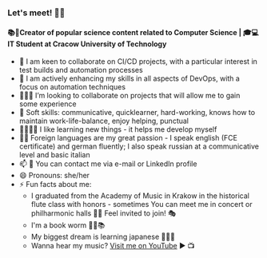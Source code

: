### Let's meet! 👋🙌
#### 📚🍎Creator of popular science content related to Computer Science | 🎓💻 IT Student at Cracow University of Technology
- 👯 I am keen to collaborate on CI/CD projects, with a particular interest in test builds and automation processes
- 🌱 I am actively enhancing my skills in all aspects of DevOps, with a focus on automation techniques
- 👯🙋‍♀️ I’m looking to collaborate on projects that will allow me to gain some experience
- 🤝 Soft skills: communicative, quicklearner, hard-working, knows how to maintain work-life-balance, enjoy helping, punctual
- 🧠👩🏻‍💻 I like learning new things - it helps me develop myself
- 🦉🦅 Foreign languages are my great passion - I speak english (FCE certificate) and german fluently; I also speak russian at a communicative level and basic italian
- 📫 🏹 You can contact me via e-mail or LinkedIn profile
- 😄 Pronouns: she/her
- ⚡ Fun facts about me:
  - I graduated from the Academy of Music in Krakow in the historical flute class with honors - sometimes You can meet me in concert or philharmonic halls 🎵🎶 Feel invited to join! 🎭
  - I'm a book worm 📖🤓📚 
  - My biggest dream is learning japanese 🎌🍚🍣
  - Wanna hear my music? [Visit me on YouTube](https://www.youtube.com/@wiolettawysopal-traverso2608) ▶️ 📺 
